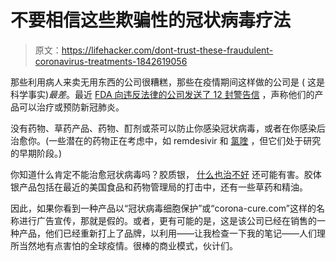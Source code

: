 # 不要相信这些欺骗性的冠状病毒疗法

> 原文：<https://lifehacker.com/dont-trust-these-fraudulent-coronavirus-treatments-1842619056>

那些利用病人来卖无用东西的公司很糟糕，那些在疫情期间这样做的公司是 ( 这是科学事实)*最差*。最近 [FDA 向违反法律的公司发送了 12 封警告信](https://www.fda.gov/consumers/health-fraud-scams/fraudulent-coronavirus-disease-2019-covid-19-products) ，声称他们的产品可以治疗或预防新冠肺炎。



没有药物、草药产品、药物、酊剂或茶可以防止你感染冠状病毒，或者在你感染后治愈你。(一些潜在的药物正在考虑中，如 remdesivir 和 [氯喹](https://lifehacker.com/chloroquine-is-not-a-ready-to-go-wonder-drug-for-covid-1842471341) ，但它们处于研究的早期阶段。)

你知道什么肯定不能治愈冠状病毒吗？胶质银， [什么也治不好](https://www.nccih.nih.gov/health/colloidal-silver) 还可能有害。胶体银产品包括在最近的美国食品和药物管理局的打击中，还有一些草药和精油。

因此，如果你看到一种产品以“冠状病毒细胞保护”或“corona-cure.com”这样的名称进行广告宣传，那就是假的。或者，更有可能的是，这是该公司已经在销售的一种产品，他们已经重新打上了品牌，以利用——让我检查一下我的笔记——人们理所当然地有点害怕的全球疫情。很棒的商业模式，伙计们。